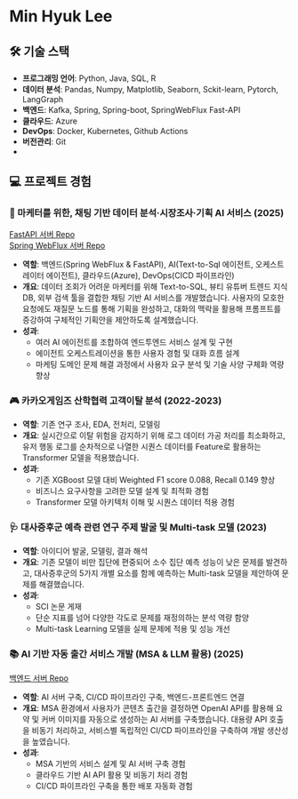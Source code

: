 # Min Hyuk Lee

## 🛠 기술 스택

-   **프로그래밍 언어**: Python, Java, SQL, R
-   **데이터 분석**: Pandas, Numpy, Matplotlib, Seaborn, Sckit-learn, Pytorch, LangGraph
-   **백엔드**: Kafka, Spring, Spring-boot, SpringWebFlux Fast-API
-   **클라우드**: Azure
-   **DevOps**: Docker, Kubernetes, Github Actions
-   **버전관리**: Git
-   

## 💻 프로젝트 경험

### 💬 마케터를 위한, 채팅 기반 데이터 분석·시장조사·기획 AI 서비스 (2025)
[FastAPI 서버 Repo](https://github.com/MarketingAiAgent/ai)    \
[Spring WebFlux 서버 Repo](https://github.com/lawoflargenumber/minti-backend2)
-   **역할**: 백엔드(Spring WebFlux & FastAPI), AI(Text-to-Sql 에이전트, 오케스트레이터 에이전트), 클라우드(Azure), DevOps(CICD 파이프라인)
-   **개요**: 데이터 조회가 어려운 마케터를 위해 Text-to-SQL, 뷰티 유튜버 트렌드 지식 DB, 외부 검색 툴을 결합한 채팅 기반 AI 서비스를 개발했습니다. 사용자의 모호한 요청에도 재질문 노드를 통해 기획을 완성하고, 대화의 맥락을 활용해 프롬프트를 증강하여 구체적인 기획안을 제안하도록 설계했습니다.
-   **성과**:
    -   여러 AI 에이전트를 조합하여 엔드투엔드 서비스 설계 및 구현
    -   에이전트 오케스트레이션을 통한 사용자 경험 및 대화 흐름 설계
    -   마케팅 도메인 문제 해결 과정에서 사용자 요구 분석 및 기술 사양 구체화 역량 향상

### 🎮 카카오게임즈 산학협력 고객이탈 분석 (2022-2023)

-   **역할**: 기존 연구 조사, EDA, 전처리, 모델링 
-   **개요**: 실시간으로 이탈 위험을 감지하기 위해 로그 데이터 가공 처리를 최소화하고, 유저 행동 로그를 순차적으로 나열한 시퀀스 데이터를 Feature로 활용하는 Transformer 모델을 적용했습니다.
-   **성과**:
    -   기존 XGBoost 모델 대비 Weighted F1 score 0.088, Recall 0.149 향상
    -   비즈니스 요구사항을 고려한 모델 설계 및 최적화 경험
    -   Transformer 모델 아키텍처 이해 및 시퀀스 데이터 적용 경험

### 🩺 대사증후군 예측 관련 연구 주제 발굴 및 Multi-task 모델 (2023)

-   **역할**: 아이디어 발굴, 모델링, 결과 해석
-   **개요**: 기존 모델이 비만 집단에 편중되어 소수 집단 예측 성능이 낮은 문제를 발견하고, 대사증후군의 5가지 개별 요소를 함께 예측하는 Multi-task 모델을 제안하여 문제를 해결했습니다.
-   **성과**:
    -   SCI 논문 게재
    -   단순 지표를 넘어 다양한 각도로 문제를 재정의하는 분석 역량 함양
    -   Multi-task Learning 모델을 실제 문제에 적용 및 성능 개선

### 📚 AI 기반 자동 출간 서비스 개발 (MSA & LLM 활용) (2025)
[백엔드 서버 Repo](https://github.com/lawoflargenumber/creator-platform)
-   **역할**: AI 서버 구축, CI/CD 파이프라인 구축, 백엔드-프론트엔드 연결
-   **개요**: MSA 환경에서 사용자가 콘텐츠 출간을 결정하면 OpenAI API를 활용해 요약 및 커버 이미지를 자동으로 생성하는 AI 서버를 구축했습니다. 대용량 API 호출을 비동기 처리하고, 서비스별 독립적인 CI/CD 파이프라인을 구축하여 개발 생산성을 높였습니다.
-   **성과**:
    -   MSA 기반의 서비스 설계 및 AI 서버 구축 경험
    -   클라우드 기반 AI API 활용 및 비동기 처리 경험
    -   CI/CD 파이프라인 구축을 통한 배포 자동화 경험
